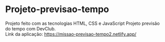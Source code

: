 # Projeto-previsao-tempo
Projeto feito com as tecnologias HTML, CSS e JavaScript
Projeto previsão do tempo com DevClub.  <br> 
Link da aplicação:  https://missao-previsao-tempo2.netlify.app/
